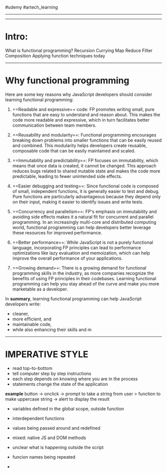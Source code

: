 #udemy #artech_learning

-------





----

# Intro:
What is functional programming?
Recursion
Currying
Map
Reduce
Filter
Composition
Applying function techniques today



----
# Why functional programming
Here are some key reasons why JavaScript developers should consider learning functional programming:

1. ==Readable and expressive== code: FP promotes writing small, pure functions that are easy to understand and reason about. This makes the code more readable and expressive, which in turn facilitates better communication between team members.
    
2. ==Reusability and modularity==: Functional programming encourages breaking down problems into smaller functions that can be easily reused and combined. This modularity helps developers create reusable, composable code that can be easily maintained and scaled.
    
3. ==Immutability and predictability==: FP focuses on immutability, which means that once data is created, it cannot be changed. This approach reduces bugs related to shared mutable state and makes the code more predictable, leading to fewer unintended side effects.
    
4. ==Easier debugging and testing==: Since functional code is composed of small, independent functions, it is generally easier to test and debug. Pure functions are particularly advantageous because they depend only on their input, making it easier to identify issues and write tests.
    
5. ==Concurrency and parallelism==: FP's emphasis on immutability and avoiding side effects makes it a natural fit for concurrent and parallel programming. In an increasingly multi-core and distributed computing world, functional programming can help developers better leverage these resources for improved performance.
    
6. ==Better performance==: While JavaScript is not a purely functional language, incorporating FP principles can lead to performance optimizations like lazy evaluation and memoization, which can help improve the overall performance of your applications.
    
7. ==Growing demand==: There is a growing demand for functional programming skills in the industry, as more companies recognize the benefits of using FP principles in their codebases. Learning functional programming can help you stay ahead of the curve and make you more marketable as a developer.
    

In **summary**, learning functional programming can help JavaScript developers write:
- cleaner, 
- more efficient, and 
- maintainable code, 
- while also enhancing their skills and m

--------
# IMPERATIVE STYLE
- read top-to-bottom
- tell computer step by step instructions
- each step depends on knowing where you are in the process
- statements change the state of the application

**example**
button -> onclick -> prompt to take a string from user > function to make uppercase string -> alert to display the result
- variables defined in the global scope, outside function
- interdependent functions
- values being passed around and redefined
- mixed: native JS  and DOM methods
- unclear what is happening outside the script
- funcion names being repeated

-



